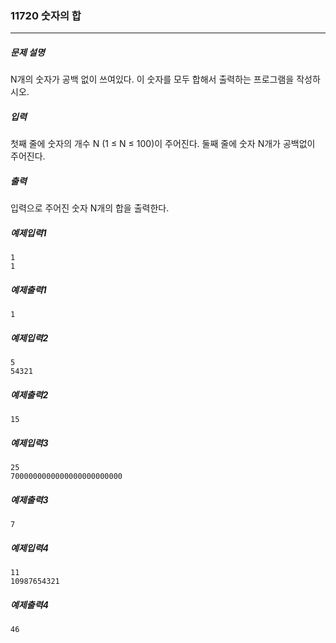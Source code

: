 ### 11720 숫자의 합
***

##### 문제 설명
N개의 숫자가 공백 없이 쓰여있다. 이 숫자를 모두 합해서 출력하는 프로그램을 작성하시오.
##### 입력
첫째 줄에 숫자의 개수 N (1 ≤ N ≤ 100)이 주어진다. 둘째 줄에 숫자 N개가 공백없이 주어진다.

##### 출력
입력으로 주어진 숫자 N개의 합을 출력한다.

##### 예제입력1
```
1
1
```
##### 예제출력1
```
1
```

##### 예제입력2
```
5
54321
```
##### 예제출력2
```
15
```

##### 예제입력3
```
25
7000000000000000000000000
```
##### 예제출력3
```
7
```

##### 예제입력4
```
11
10987654321
```
##### 예제출력4
```
46
```
